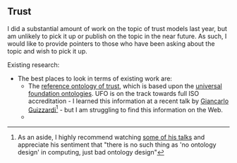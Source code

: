 ## Trust

I did a substantial amount of work on the topic of trust models last year, but am unlikely to pick it up or publish on the topic in the near future. As such, I would like to provide pointers to those who have been asking about the topic and wish to pick it up.

Existing research:
 - The best places to look in terms of existing work are:
   - The [reference ontology of trust](https://link.springer.com/chapter/10.1007/978-3-030-33246-4_1), which is based upon the [universal foundation ontologies](https://ceur-ws.org/Vol-125/paper2.pdf). UFO is on the track towards full ISO accreditation - I learned this information at a recent talk by [Giancarlo Guizzardi](https://www.giancarloguizzardi.com)[^1] - but I am struggling to find this information on the Web.
   - 

[^1]: As an aside, I highly recommend watching [some of his talks](https://www.giancarloguizzardi.com/interviews) and appreciate his sentiment that "there is no such thing as 'no ontology design' in computing, just bad ontology design"
